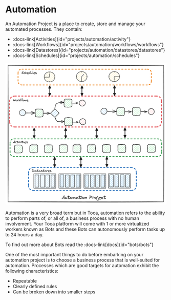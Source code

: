 # Automation


An Automation Project is a place to create, store and manage your automated processes. They contain:

* :docs-link[Activities]{id="projects/automation/activity"}
* :docs-link[Workflows]{id="projects/automation/workflows/workflows"}
* :docs-link[Datastores]{id="projects/automation/datastores/datastores"}
* :docs-link[Schedules]{id="projects/automation/schedules"}

![Automation Hierachy](/src/assets/automation_project.png)

Automation is a very broad term but in Toca, automation refers to the ability to perform parts of, or all of, a business process with no human involvement. Your Toca platform will come with 1 or more virtualized workers known as Bots and these Bots can autonomously perform tasks up to 24 hours a day.

To find out more about Bots read the :docs-link[docs]{id="bots/bots"}

One of the most important things to do before embarking on your automation project is to choose a business process that is well-suited for automation. Processes which are good targets for automation exhibit the following characteristics:

*   Repeatable
*   Clearly defined rules
*   Can be broken down into smaller steps

